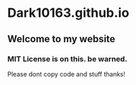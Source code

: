 # Dark10163.github.io
## Welcome to my website

### MIT License is on this. be warned. 


Please dont copy code and stuff thanks!
